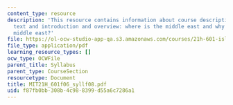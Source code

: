 ```yaml
---
content_type: resource
description: 'This resource contains information about course description, required
  text and introduction and overview: where is the middle east and why we study the
  middle east?'
file: https://ol-ocw-studio-app-qa.s3.amazonaws.com/courses/21h-601-islam-the-middle-east-and-the-west-fall-2006/f87fb0bb308b4c988399d55a6c7286a1_MIT21H_601f06_syllf08.pdf
file_type: application/pdf
learning_resource_types: []
ocw_type: OCWFile
parent_title: Syllabus
parent_type: CourseSection
resourcetype: Document
title: MIT21H_601f06_syllf08.pdf
uid: f87fb0bb-308b-4c98-8399-d55a6c7286a1
---
```

